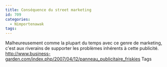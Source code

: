 ```yaml
---
title: Conséquence du street marketing
id: 709
categories:
  - Nimportenawak
tags:
---
```


Malheureusement comme la plupart du temps avec ce genre de marketing, c'est aux riverains de supporter les problèmes inhérents à cette publicité. http://www.business-garden.com/index.php/2007/04/12/panneau_publicitaire_friskies Tags